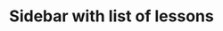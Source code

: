 ---
title: Sidebar with list of lessons
category: Application
paid: false
isActive: true
ltr: {"vue":{"vueCss":[],"vueTail":[]},"react":{"jsxTail":[{"label":"App.jsx","code":"import { useEffect, useState } from \"react\";\n\n\n// NavLink component\nconst NavLink = ({ ...props }) => {\n    const {\n        children,\n        href = \"\",\n        className = \"\",\n        active = \"\",\n    } = props;\n\n    const [pathname, setPathname] = useState(\"/\");\n\n    const isActive = pathname == href;\n    const activeClass = isActive ? active : \"\";\n\n    useEffect(() => {\n        setPathname(window.location.pathname);\n    }, [props]);\n\n    return (\n        <a href={href} {...props} className={`${activeClass} ${className}`}>\n            {children}\n        </a>\n    );\n};\n\n// Title component\nconst Title = ({ children }) => (\n    <h3 className='pb-3 px-4 font-medium text-gray-800 md:px-8'>\n        {children}\n    </h3>\n);\n\n// Sections List\nconst SectionsList = ({ items }) => (\n    <div className='text-gray-600 px-4 md:px-8'>\n        <ul>\n            {items?.map((item, idx) => (\n                <li key={idx}>\n                    <NavLink\n                        href={item?.href}\n                        active='text-gray-900 border-indigo-600'\n                        className='block w-full py-2 px-4 border-l hover:border-indigo-600 hover:text-gray-900 duration-150'>\n                        {item?.name}\n                    </NavLink>\n                </li>\n            ))}\n        </ul>\n    </div>\n);\n\n// Search Box component\nconst SearchBox = ({ ...props }) => (\n    <div className='relative w-full'>\n        <svg\n            xmlns='http://www.w3.org/2000/svg'\n            viewBox='0 0 20 20'\n            fill='currentColor'\n            className='w-5 h-5 text-gray-400 absolute left-3 inset-y-0 my-auto'>\n            <path\n                fillRule='evenodd'\n                d='M9 3.5a5.5 5.5 0 100 11 5.5 5.5 0 000-11zM2 9a7 7 0 1112.452 4.391l3.328 3.329a.75.75 0 11-1.06 1.06l-3.329-3.328A7 7 0 012 9z'\n                clipRule='evenodd'\n            />\n        </svg>\n\n        <input\n            {...props}\n            type='email'\n            className='w-full pl-12 pr-3 py-2 bg-white text-sm text-gray-500 bg-transparent outline-none border ring-blue-600 focus:ring-2 shadow-sm rounded-lg duration-200'\n        />\n    </div>\n);\n\n\nconst Sidebar = () => {\n    const lessons = {\n        rustLessons: [{ name: \"Introduction to Rust\", href: \"javascript:void(0)\" }, { name: \"Installing and Setting up Rust\", href: \"javascript:void(0)\" }, { name: \"Basic Syntax and Data Types\", href: \"javascript:void(0)\" }, { name: \"Control Flow Statements\", href: \"javascript:void(0)\" }, { name: \"Functions and Modules\", href: \"javascript:void(0)\" }, { name: \"Ownership and Borrowing\", href: \"javascript:void(0)\" }, { name: \"Structs and Enums\", href: \"javascript:void(0)\" }, { name: \"Traits and Generics\", href: \"javascript:void(0)\" }],\n        cargoLessons: [{ name: \"Introduction to Cargo\", href: \"javascript:void(0)\" }, { name: \"Installing and Configuring Cargo\", href: \"javascript:void(0)\" }, { name: \"Basic Cargo Commands\", href: \"javascript:void(0)\" }, { name: \"Working with Dependencies\", href: \"javascript:void(0)\" }, { name: \"Rust Workspaces with Cargo\", href: \"javascript:void(0)\" }, { name: \"Ownership and Borrowing\", href: \"javascript:void(0)\" }, { name: \"Structs and Enums\", href: \"javascript:void(0)\" }, { name: \"Traits and Generics\", href: \"javascript:void(0)\" },]\n    }\n\n    return (\n        <>\n            <nav\n                className=\"fixed z-40 top-0 left-0 w-full h-full border-r bg-white space-y-8 overflow-auto sm:w-80\">\n                <div className=\"sticky top-0 space-y-8 bg-white\">\n                    <div className='h-20 flex items-center px-4 border-b md:px-8'>\n                        <a href='javascript:void(0)' className='flex-none'>\n                            <img src=\"https://floatui.com/logo.svg\" width={140} className=\"mx-auto\" />\n                        </a>\n                    </div>\n                    <div className='px-4 md:px-8'>\n                        <SearchBox placeholder='Search...' />\n                    </div>\n                </div>\n                <div className='text-[0.9rem] space-y-6'>\n                    <>\n                        <div>\n                            <Title>Rust Basics</Title>\n                            <SectionsList items={lessons.rustLessons} />\n                        </div>\n                        <div>\n                            <Title>Cargo Basics</Title>\n                            <SectionsList items={lessons.cargoLessons} />\n                        </div>\n                    </>\n                </div>\n            </nav>\n        </>\n    );\n};\n\nexport default Sidebar;"}],"jsxCss":[]},"preview":"function App() {\n\n\n    const lessons = {\n        rustLessons: [{ name: \"Introduction to Rust\", href: \"javascript:void(0)\" }, { name: \"Installing and Setting up Rust\", href: \"javascript:void(0)\" }, { name: \"Basic Syntax and Data Types\", href: \"javascript:void(0)\" }, { name: \"Control Flow Statements\", href: \"javascript:void(0)\" }, { name: \"Functions and Modules\", href: \"javascript:void(0)\" }, { name: \"Ownership and Borrowing\", href: \"javascript:void(0)\" }, { name: \"Structs and Enums\", href: \"javascript:void(0)\" }, { name: \"Traits and Generics\", href: \"javascript:void(0)\" }],\n        cargoLessons: [{ name: \"Introduction to Cargo\", href: \"javascript:void(0)\" }, { name: \"Installing and Configuring Cargo\", href: \"javascript:void(0)\" }, { name: \"Basic Cargo Commands\", href: \"javascript:void(0)\" }, { name: \"Working with Dependencies\", href: \"javascript:void(0)\" }, { name: \"Rust Workspaces with Cargo\", href: \"javascript:void(0)\" }, { name: \"Ownership and Borrowing\", href: \"javascript:void(0)\" }, { name: \"Structs and Enums\", href: \"javascript:void(0)\" }, { name: \"Traits and Generics\", href: \"javascript:void(0)\" },]\n    }\n\n    return (\n         <div style={{height: \"800px\"}}>\n            <nav\n                className=\"fixed z-40 top-0 left-0 w-full h-full border-r bg-white space-y-8 overflow-auto sm:w-80\">\n                <div className=\"sticky top-0 space-y-8 bg-white\">\n                    <div className='h-20 flex items-center px-4 border-b md:px-8'>\n                        <a href='javascript:void(0)' className='flex-none'>\n                            <img src=\"https://floatui.com/logo.svg\" width={140} className=\"mx-auto\" />\n                        </a>\n                    </div>\n                    <div className='px-4 md:px-8'>\n                        <div className='relative w-full'>\n                            <svg\n                                xmlns='http://www.w3.org/2000/svg'\n                                viewBox='0 0 20 20'\n                                fill='currentColor'\n                                className='w-5 h-5 text-gray-400 absolute left-3 inset-y-0 my-auto'>\n                                <path\n                                    fillRule='evenodd'\n                                    d='M9 3.5a5.5 5.5 0 100 11 5.5 5.5 0 000-11zM2 9a7 7 0 1112.452 4.391l3.328 3.329a.75.75 0 11-1.06 1.06l-3.329-3.328A7 7 0 012 9z'\n                                    clipRule='evenodd'\n                                />\n                            </svg>\n                    \n                            <input\n                                placeholder='Search...' \n                                type='email'\n                                className='w-full pl-12 pr-3 py-2 bg-white text-sm text-gray-500 bg-transparent outline-none border ring-blue-600 focus:ring-2 shadow-sm rounded-lg duration-200'\n                            />\n                        </div>\n                    </div>\n                </div>\n                <div className='text-[0.9rem] space-y-6'>\n                        <div>\n                            <h3 className='pb-3 px-4 font-medium text-gray-800 md:px-8'>\n                                Rust Basics\n                            </h3>\n                              <div className='text-gray-600 px-4 md:px-8'>\n                                  <ul>\n                                      {lessons?.rustLessons?.map((item, idx) => (\n                                          <li key={idx}>\n                                              <a\n                                                  href={item?.href}\n                                                  className='block w-full py-2 px-4 border-l hover:border-indigo-600 hover:text-gray-900 duration-150'>\n                                                  {item?.name}\n                                              </a>\n                                          </li>\n                                      ))}\n                                  </ul>\n                              </div>\n                        </div>\n                        <div>\n                            <h3 className='pb-3 px-4 font-medium text-gray-800 md:px-8'>\n                                Cargo Basics\n                            </h3>\n                              <div className='text-gray-600 px-4 md:px-8'>\n                                  <ul>\n                                      {lessons?.cargoLessons?.map((item, idx) => (\n                                          <li key={idx}>\n                                              <a\n                                                  href={item?.href}\n                                                  className='block w-full py-2 px-4 border-l hover:border-indigo-600 hover:text-gray-900 duration-150'>\n                                                  {item?.name}\n                                              </a>\n                                          </li>\n                                      ))}\n                                  </ul>\n                              </div>\n                        </div>\n                </div>\n            </nav>\n        </div>\n    );\n};\n"}
rtl: {"vue":{"vueTail":[],"vueCss":[]},"react":{"jsxCss":[],"jsxTail":[{"code":"import { useEffect, useState } from \"react\";\n\n\n// NavLink component\nconst NavLink = ({ ...props }) => {\n    const {\n        children,\n        href = \"\",\n        className = \"\",\n        active = \"\",\n    } = props;\n\n    const [pathname, setPathname] = useState(\"/\");\n\n    const isActive = pathname == href;\n    const activeClass = isActive ? active : \"\";\n\n    useEffect(() => {\n        setPathname(window.location.pathname);\n    }, [props]);\n\n    return (\n        <a href={href} {...props} className={`${activeClass} ${className}`}>\n            {children}\n        </a>\n    );\n};\n\n// Title component\nconst Title = ({ children }) => (\n    <h3 className='pb-3 px-4 font-medium text-gray-800 md:px-8'>\n        {children}\n    </h3>\n);\n\n// Sections List\nconst SectionsList = ({ items }) => (\n    <div className='text-gray-600 px-4 md:px-8'>\n        <ul>\n            {items?.map((item, idx) => (\n                <li key={idx}>\n                    <NavLink\n                        href={item?.href}\n                        active='text-gray-900 border-indigo-600'\n                        className='block w-full py-2 px-4 border-r hover:border-indigo-600 hover:text-gray-900 duration-150'>\n                        {item?.name}\n                    </NavLink>\n                </li>\n            ))}\n        </ul>\n    </div>\n);\n\n// Search Box component\nconst SearchBox = ({ ...props }) => (\n    <div className='relative w-full'>\n        <svg\n            xmlns='http://www.w3.org/2000/svg'\n            viewBox='0 0 20 20'\n            fill='currentColor'\n            className='w-5 h-5 text-gray-400 absolute right-3 inset-y-0 my-auto'>\n            <path\n                fillRule='evenodd'\n                d='M9 3.5a5.5 5.5 0 100 11 5.5 5.5 0 000-11zM2 9a7 7 0 1112.452 4.391l3.328 3.329a.75.75 0 11-1.06 1.06l-3.329-3.328A7 7 0 012 9z'\n                clipRule='evenodd'\n            />\n        </svg>\n\n        <input\n            {...props}\n            type='email'\n            className='w-full pr-12 pl-3 py-2 bg-white text-sm text-gray-500 bg-transparent outline-none border ring-blue-600 focus:ring-2 shadow-sm rounded-lg duration-200'\n        />\n    </div>\n);\n\n\nconst Sidebar = () => {\n    const lessons = {\n        rustLessons: [{ name: \"مقدمة في Rust\", href: \"javascript:void(0)\" }, { name: \"تثبيت وإعداد Rust\", href: \"javascript:void(0)\" }, { name: \"الصيغة الأساسية وأنواع البيانات\", href: \"javascript:void(0)\" }, { name: \"تحكم في تدفق العمليات\", href: \"javascript:void(0)\" }, { name: \"الدوال والوحدات البرمجية\", href: \"javascript:void(0)\" }, { name: \"الملكية والاقتراض\", href: \"javascript:void(0)\" }, { name: \"الهياكل والتعدادات\", href: \"javascript:void(0)\" }, { name: \"الخصائص والعامة\", href: \"javascript:void(0)\" }],\n        cargoLessons: [{ name: \"مقدمة في Cargo\", href: \"javascript:void(0)\" }, { name: \"تثبيت وتكوين Cargo\", href: \"javascript:void(0)\" }, { name: \"أوامر Cargo الأساسية\", href: \"javascript:void(0)\" }, { name: \"العمل مع التبعيات\", href: \"javascript:void(0)\" }, { name: \"مساحات عمل Rust مع Cargo\", href: \"javascript:void(0)\" }, { name: \"الملكية والاقتراض\", href: \"javascript:void(0)\" }, { name: \"الهياكل والتعدادات\", href: \"javascript:void(0)\" }, { name: \"الخصائص والعامة\", href: \"javascript:void(0)\" },]\n    }\n\n    return (\n        <>\n            <nav\n                className=\"fixed z-40 top-0 right-0 w-full h-full border-l bg-white space-y-8 overflow-auto sm:w-80\">\n                <div className=\"sticky top-0 space-y-8 bg-white\">\n                    <div className='h-20 flex items-center px-4 border-b md:px-8'>\n                        <a href='javascript:void(0)' className='flex-none'>\n                            <img src=\"https://floatui.com/logo.svg\" width={140} className=\"mx-auto\" />\n                        </a>\n                    </div>\n                    <div className='px-4 md:px-8'>\n                        <SearchBox placeholder='بحث...' />\n                    </div>\n                </div>\n                <div className='text-[0.9rem] space-y-6'>\n                    <>\n                        <div>\n                            <Title>أساسيات Rust</Title>\n                            <SectionsList items={lessons.rustLessons} />\n                        </div>\n                        <div>\n                            <Title>أساسيات Cargo</Title>\n                            <SectionsList items={lessons.cargoLessons} />\n                        </div>\n                    </>\n                </div>\n            </nav>\n        </>\n    );\n};\n\nexport default Sidebar;","label":"App.jsx"}]},"preview":"function App() {\n  \n    const lessons = {\n        rustLessons: [{ name: \"مقدمة في Rust\", href: \"javascript:void(0)\" }, { name: \"تثبيت وإعداد Rust\", href: \"javascript:void(0)\" }, { name: \"الصيغة الأساسية وأنواع البيانات\", href: \"javascript:void(0)\" }, { name: \"تحكم في تدفق العمليات\", href: \"javascript:void(0)\" }, { name: \"الدوال والوحدات البرمجية\", href: \"javascript:void(0)\" }, { name: \"الملكية والاقتراض\", href: \"javascript:void(0)\" }, { name: \"الهياكل والتعدادات\", href: \"javascript:void(0)\" }, { name: \"الخصائص والعامة\", href: \"javascript:void(0)\" }],\n        cargoLessons: [{ name: \"مقدمة في Cargo\", href: \"javascript:void(0)\" }, { name: \"تثبيت وتكوين Cargo\", href: \"javascript:void(0)\" }, { name: \"أوامر Cargo الأساسية\", href: \"javascript:void(0)\" }, { name: \"العمل مع التبعيات\", href: \"javascript:void(0)\" }, { name: \"مساحات عمل Rust مع Cargo\", href: \"javascript:void(0)\" }, { name: \"الملكية والاقتراض\", href: \"javascript:void(0)\" }, { name: \"الهياكل والتعدادات\", href: \"javascript:void(0)\" }, { name: \"الخصائص والعامة\", href: \"javascript:void(0)\" },]\n    }\n\n    return (\n        <div style={{height: \"800px\"}}>\n            <nav\n                className=\"fixed z-40 top-0 right-0 w-full h-full border-l bg-white space-y-8 overflow-auto sm:w-80\">\n                <div className=\"sticky top-0 space-y-8 bg-white\">\n                    <div className='h-20 flex items-center px-4 border-b md:px-8'>\n                        <a href='javascript:void(0)' className='flex-none'>\n                            <img src=\"https://floatui.com/logo.svg\" width={140} className=\"mx-auto\" />\n                        </a>\n                    </div>\n                    <div className='px-4 md:px-8'>\n                        <div className='relative w-full'>\n                            <svg\n                                xmlns='http://www.w3.org/2000/svg'\n                                viewBox='0 0 20 20'\n                                fill='currentColor'\n                                className='w-5 h-5 text-gray-400 absolute right-3 inset-y-0 my-auto'>\n                                <path\n                                    fillRule='evenodd'\n                                    d='M9 3.5a5.5 5.5 0 100 11 5.5 5.5 0 000-11zM2 9a7 7 0 1112.452 4.391l3.328 3.329a.75.75 0 11-1.06 1.06l-3.329-3.328A7 7 0 012 9z'\n                                    clipRule='evenodd'\n                                />\n                            </svg>\n                    \n                            <input\n                                placeholder='بحث...'\n                                type='email'\n                                className='w-full pr-12 pl-3 py-2 bg-white text-sm text-gray-500 bg-transparent outline-none border ring-blue-600 focus:ring-2 shadow-sm rounded-lg duration-200'\n                            />\n                        </div>\n                    </div>\n                </div>\n                <div className='text-[0.9rem] space-y-6'>\n                    <>\n                        <div>\n                            <h3 className='pb-3 px-4 font-medium text-gray-800 md:px-8'>\n                                أساسيات Rust\n                            </h3>\n                            <div className='text-gray-600 px-4 md:px-8'>\n                                <ul>\n                                    {lessons.rustLessons?.map((item, idx) => (\n                                        <li key={idx}>\n                                            <a\n                                                href={item?.href}\n                                                className='block w-full py-2 px-4 border-r hover:border-indigo-600 hover:text-gray-900 duration-150'>\n                                                {item?.name}\n                                            </a>\n                                        </li>\n                                    ))}\n                                </ul>\n                            </div>\n                        </div>\n                        <div>\n                            <h3 className='pb-3 px-4 font-medium text-gray-800 md:px-8'>\n                                أساسيات Cargo\n                            </h3>\n                            <div className='text-gray-600 px-4 md:px-8'>\n                                <ul>\n                                    {lessons.cargoLessons?.map((item, idx) => (\n                                        <li key={idx}>\n                                            <a\n                                                href={item?.href}\n                                                className='block w-full py-2 px-4 border-r hover:border-indigo-600 hover:text-gray-900 duration-150'>\n                                                {item?.name}\n                                            </a>\n                                        </li>\n                                    ))}\n                                </ul>\n                            </div>\n                        </div>\n                    </>\n                </div>\n            </nav>\n        </div>\n    );\n};"}
slug: /sidebars
id: d6cbaecc-b13d-46b3-9253-1f142eb36aba
created_at: 1681652294703
---